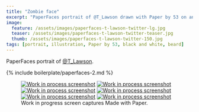 ```yaml
---
title: "Zombie face"
excerpt: "PaperFaces portrait of @T_Lawson drawn with Paper by 53 on an iPad."
image: 
  feature: /assets/images/paperfaces-t-lawson-twitter-lg.jpg
  teaser: /assets/images/paperfaces-t-lawson-twitter-teaser.jpg
  thumb: /assets/images/paperfaces-t-lawson-twitter-150.jpg
tags: [portrait, illustration, Paper by 53, black and white, beard]
---
```


PaperFaces portrait of [@T_Lawson](http://twitter.com/T_Lawson).

{% include boilerplate/paperfaces-2.md %}

<figure class="third">
  <a href="{{ site.url }}/assets/images/paperfaces-t-lawson-process-1-lg.jpg"><img src="{{ site.url }}/assets/images/paperfaces-t-lawson-process-1-600.jpg" alt="Work in process screenshot"></a>
  <a href="{{ site.url }}/assets/images/paperfaces-t-lawson-process-2-lg.jpg"><img src="{{ site.url }}/assets/images/paperfaces-t-lawson-process-2-600.jpg" alt="Work in process screenshot"></a>
  <a href="{{ site.url }}/assets/images/paperfaces-t-lawson-process-3-lg.jpg"><img src="{{ site.url }}/assets/images/paperfaces-t-lawson-process-3-600.jpg" alt="Work in process screenshot"></a>
  <a href="{{ site.url }}/assets/images/paperfaces-t-lawson-process-4-lg.jpg"><img src="{{ site.url }}/assets/images/paperfaces-t-lawson-process-4-600.jpg" alt="Work in process screenshot"></a>
  <a href="{{ site.url }}/assets/images/paperfaces-t-lawson-process-4-lg.jpg"><img src="{{ site.url }}/assets/images/paperfaces-t-lawson-process-4-600.jpg" alt="Work in process screenshot"></a>
  <a href="{{ site.url }}/assets/images/paperfaces-t-lawson-process-5-lg.jpg"><img src="{{ site.url }}/assets/images/paperfaces-t-lawson-process-5-600.jpg" alt="Work in process screenshot"></a>
  <figcaption>Work in progress screen captures Made with Paper.</figcaption>
</figure>